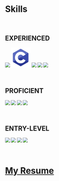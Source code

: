 <p align="center">
  
# Skills

</br>

<b>EXPERIENCED<b>
  ---
![](https://github.com/meemknight/photos/blob/master/cpp.png)
![](https://github.com/meemknight/photos/blob/master/c.png)
![](https://github.com/meemknight/photos/blob/master/opengl.png)
![](https://github.com/meemknight/photos/blob/master/windows.png)
![](https://github.com/meemknight/photos/blob/master/visualStudio.png)

</br>
  
  
<b>PROFICIENT<b> 
  ---
![](https://github.com/meemknight/photos/blob/master/python.png)
![](https://github.com/meemknight/photos/blob/master/github.png)
![](https://github.com/meemknight/photos/blob/master/photoshop.png)
![](https://github.com/meemknight/photos/blob/master/blender.png)
 
</br>
  
<b>ENTRY-LEVEL<b>
---
![](https://github.com/meemknight/photos/blob/master/cmake.png)
![](https://github.com/meemknight/photos/blob/master/java.png)
![](https://github.com/meemknight/photos/blob/master/linux.png)
![](https://github.com/meemknight/photos/blob/master/unity.png)

</p>

</br>

 
  
# [My Resume](https://meemknight.github.io/myResume/)
  
